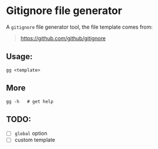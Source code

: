 # Gitignore file generator

A `gitignore` file generator tool, the file template comes from:

> https://github.com/github/gitignore

## Usage:

``` shell
gg <template>
```

## More
``` shell
gg -h   # get help
```

## TODO:
- [ ] `global` option
- [ ] custom template